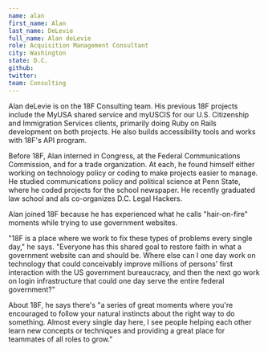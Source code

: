 ```yaml
---
name: alan
first_name: Alan
last_name: DeLevie
full_name: Alan deLevie
role: Acquisition Management Consultant
city: Washington
state: D.C.
github:
twitter:
team: Consulting
---
```


Alan deLevie is on the 18F Consulting team. His previous 18F projects include the MyUSA shared service and myUSCIS for our U.S. Citizenship and Immigration Services clients, primarily doing Ruby on Rails development on both projects. He also builds accessibility tools and works with 18F's API program.

Before 18F, Alan interned in Congress, at the Federal Communications Commission, and for a trade organization. At each, he found himself either working on technology policy or coding to make projects easier to manage. He studied communications policy and political science at Penn State, where he coded projects for the school newspaper. He recently graduated law school and als co-organizes D.C. Legal Hackers.

Alan joined 18F because he has experienced what he calls "hair-on-fire" moments while trying to use government websites.

"18F is a place where we work to fix these types of problems every single day," he says. "Everyone has this shared goal to restore faith in what a government website can and should be. Where else can I one day work on technology that could conceivably improve millions of persons' first interaction with the US government bureaucracy, and then the next go work on login infrastructure that could one day serve the entire federal government?"

About 18F, he says there's "a series of great moments where you're encouraged to follow your natural instincts about the right way to do something. Almost every single day here, I see people helping each other learn new concepts or techniques and providing a great place for teammates of all roles to grow."
